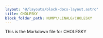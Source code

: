 ```yaml
---
layout: "@/layouts/block-docs-layout.astro"
title: CHOLESKY
block_folder_path: NUMPY/LINALG/CHOLESKY
---
```


This is the Markdown file for CHOLESKY

